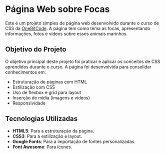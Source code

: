 # Página Web sobre Focas

Este é um projeto simples de página web desenvolvido durante o curso de CSS da [OneBitCode](https://onebitcode.com/). A página tem como tema as focas, apresentando informações, fotos e vídeos sobre esses animais marinhos.

## Objetivo do Projeto

O objetivo principal deste projeto foi praticar e aplicar os conceitos de CSS aprendidos durante o curso. A página foi desenvolvida para consolidar conhecimentos em:

- Estruturação de páginas com HTML
- Estilização com CSS
- Uso de flexbox e grid para layout
- Inserção de mídia (imagens e vídeos)
- Responsividade

## Tecnologias Utilizadas

- **HTML5**: Para a estruturação da página.
- **CSS3**: Para a estilização e layout.
- **Google Fonts**: Para a importação de fontes personalizadas.
- **Font Awesome**: Para ícones.
